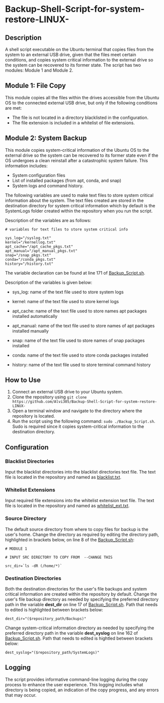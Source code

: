 # Backup-Shell-Script-for-system-restore-LINUX-

## Description

A shell script executable on the Ubuntu terminal that copies files from the system to an external USB drive, given that the files meet certain conditions, and copies system critical information to the external drive so the system can be recovered to its former state. The script has two modules: Module 1 and Module 2.

## Module 1: File Copy
This module copies all the files within the drives accessible from the Ubuntu OS to the connected external USB drive, but only if the following conditions are met:

-	The file is not located in a directory blacklisted in the configuration.
-	The file extension is included in a whitelist of file extensions.




## Module 2: System Backup

This module copies system-critical information of the Ubuntu OS to the external drive so the system can be recovered to its former state even if the OS undergoes a clean reinstall after a catastrophic system failure. This information includes:

-	System configuration files
-	List of installed packages (from apt, conda, and snap)
-	System logs and command history.


The following variables are used to make text files to store system critical information about the system. The text files created are stored in the destination directory for system critical information which by default is the SystemLogs folder created within the repository when you run the script.

Description of the variables are as follows:

```
# variables for text files to store system critical info

sys_log="/syslog.txt"
kernel="/kernellog.txt"
apt_cache="/apt_cache_pkgs.txt"
apt_manual="/apt_manual_pkgs.txt"
snap="/snap_pkgs.txt"
conda="/conda_pkgs.txt"
history="/history.txt"

```
The variable declaration can be found at line 171 of [Backup_Script.sh](https://github.com/Alvi305/Backup-Shell-Script-for-system-restore-LINUX-/blob/main/Backup_Script.sh). 

Description of the variables is given below:

- sys_log: name of the text file used to store system logs

- kernel: name of the text file used to store kernel logs

- apt_cache: name of the text file used to store names apt packages installed automatically

- apt_manual:  name of the  text file used to store names of apt packages installed manually

- snap: name of the text file used to store names of snap packages installed

- conda: name of the text file used to store conda packages installed

- history: name of the text file used to store terminal command history

## How to Use
1.	Connect an external USB drive to your Ubuntu system.
2.	Clone the repository using `git clone https://github.com/Alvi305/Backup-Shell-Script-for-system-restore-LINUX-`
3.	Open a terminal window and navigate to the directory where the repository is located.
5.	Run the script using the following command: `sudo ./Backup_Script.sh`. Sudo is required since it copies system-critical information to the destination directory.
 
## Configuration

### Blacklist Directories
Input the blacklist directories into the blacklist directories text file. The text file is located in the repository  and named  as [blacklist.txt](https://github.com/Alvi305/Backup-Shell-Script-for-system-restore-LINUX-/blob/main/blacklist.txt).

### Whitelist Extensions
Input required file extensions into the whitelist extension text file. The text file is located in the repository and named  as [whitelist_ext.txt](https://github.com/Alvi305/Backup-Shell-Script-for-system-restore-LINUX-/blob/main/whitelist_ext.txt).

### Source Directory
The default source directory from where to copy files for backup is the user's home. Change the directory as required by editing the directory path, highlighted in brackets below, on line 8 of the  [Backup_Script.sh](https://github.com/Alvi305/Backup-Shell-Script-for-system-restore-LINUX-/blob/main/Backup_Script.sh):

```
# MODULE 1 

# INPUT SRC DIRECTORY TO COPY FROM  --CHANGE THIS

src_dir=`ls -dR (/home/*)` 

```

### Destination Directories

Both the destination directories for the user's file backups and system critical information are created within the repository by default. Change the user's file backup directory as needed by specifying the preferred directory path in the  variable **dest_dir** on line 17 of  [Backup_Script.sh](https://github.com/Alvi305/Backup-Shell-Script-for-system-restore-LINUX-/blob/main/Backup_Script.sh). Path that needs to edited is highlighted between brackets below:

```
dest_dir="($repository_path/Backups)"

```

Change system-critical information directory as needed by specifying the preferred directory path in the  variable **dest_syslog** on line 162 of  [Backup_Script.sh](https://github.com/Alvi305/Backup-Shell-Script-for-system-restore-LINUX-/blob/main/Backup_Script.sh). Path that needs to edited is hightled between brackets below:

```
dest_syslog="($repository_path/SystemLogs)"

```

## Logging
The script provides informative command-line logging during the copy process to enhance the user experience. This logging includes what directory is being copied, an indication of the copy progress, and any errors that may occur.




